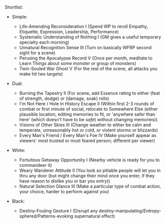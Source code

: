 Shortlist:
- Simple:
  - Life-Amending Reconsideration I (Spend WP to reroll Empathy, Etiquette, Expression, Leadership, Performance)
  - Systematic Understanding of Nothing I (GM gives a useful temporary specialty each morning)
  - Unnatural Recognition Sense III (Turn on basically WFRP second sight for a scene)
  - Perusing the Apocalypse Record V (Once per month, meditate to Learn Things about some monster or group of monsters)
  - Twin-Souled War Ghost V (For the rest of the scene, all attacks you make hit two targets)

- Dual:
  - Burning the Tapestry II (For scene, add Essence rating to either (feat of strength, dodge) or (damage, soak) rolls)
  - I'm Not Here / Hole In History Escape II (Within first 2-3 rounds of combat or first minute of social, relocate to Somewhere Else (either plausible location, editing memories to fit, or 'anywhere safer than here' (which doesn't have to be *safe*) without changing memories))
  - Visions of Other Skies III (Change weather to either be calm and temperate, unreasonably hot or cold, or violent storms or blizzards)
  - Every Man's Friend / Every Man's Foe IV (Make yourself appear as viewers' most trusted or most feared person; different per viewer)

- White:
  - Fortuitous Getaway Opportunity I (Nearby vehicle is ready for you to commandeer it)
  - Weary Wanderer Attitude II (You look so pitiable people will let you in thru any door (but might change their mind once you enter, if they have reason to dislike you or bar you entry))
  - Natural Selection Glance III (Make a particular type of combat action, your choice, harder to perform against you)

- Black:
  - Destiny-Fouling Gesture I (Disrupt any destiny-manipulating/Entropy-sphered/Patterns-evoking supernatural effect)